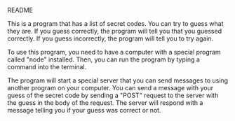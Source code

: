 README

This is a program that has a list of secret codes. You can try to guess what they are. If you guess correctly, the program will tell you that you guessed correctly. If you guess incorrectly, the program will tell you to try again.

To use this program, you need to have a computer with a special program called "node" installed. Then, you can run the program by typing a command into the terminal.

The program will start a special server that you can send messages to using another program on your computer. You can send a message with your guess of the secret code by sending a "POST" request to the server with the guess in the body of the request. The server will respond with a message telling you if your guess was correct or not.